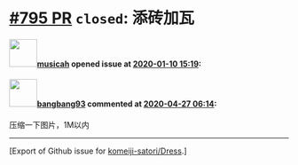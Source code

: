 # [\#795 PR](https://github.com/komeiji-satori/Dress/pull/795) `closed`: 添砖加瓦

#### <img src="https://avatars.githubusercontent.com/u/50951834?v=4" width="50">[musicah](https://github.com/musicah) opened issue at [2020-01-10 15:19](https://github.com/komeiji-satori/Dress/pull/795):



#### <img src="https://avatars.githubusercontent.com/u/3430784?v=4" width="50">[bangbang93](https://github.com/bangbang93) commented at [2020-04-27 06:14](https://github.com/komeiji-satori/Dress/pull/795#issuecomment-619750485):

压缩一下图片，1M以内


-------------------------------------------------------------------------------



[Export of Github issue for [komeiji-satori/Dress](https://github.com/komeiji-satori/Dress).]
